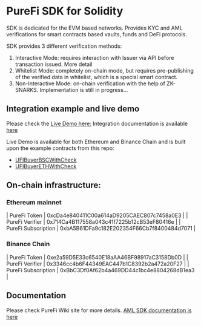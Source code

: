 # PureFi SDK for Solidity

SDK is dedicated for the EVM based networks. Provides KYC and AML verifications for smart contracts based vaults, funds and DeFi protocols. 

SDK provides 3 different verification methods: 
 1. Interactive Mode: requires interaction with Issuer via API before transaction issued. More detail 
 2. Whitelist Mode: completely on-chain mode, but requires pre-publishing of the verified data in whitelist, which is a special smart contract.
 3. Non-Interactive Mode: on-chain verification with the help of ZK-SNARKS. Implementation is still in progress...   

## Integration example and live demo
Please check the [Live Demo here:](https://frontendsdksolidity.purefi.io/)
Integration documentation is available [here](https://docs.purefi.io/integrate/products/aml-sdk/interactive-mode)

Live Demo is available for both Ethereum and Binance Chain and is built upon the example contracts from this repo:
 * [UFIBuyerBSCWithCheck](./contracts/examples/ex02-filtered_tokenbuyer/UFIBuyerBSCWithCheck.sol)
 * [UFIBuyerETHWithCheck](./contracts/examples/ex02-filtered_tokenbuyer/UFIBuyerETHWithCheck.sol)
## On-chain infrastructure:
### Ethereum mainnet
| PureFi Token | 0xcDa4e840411C00a614aD9205CAEC807c7458a0E3 |
| PureFi Verifier | 0x714Ca4B117558a043c41f7225b12cB53eF80416e |
| PureFi Subscription | 0xbA5B61DFa9c182E202354F66Cb7f8400484d7071 |
### Binance Chain
| PureFi Token | 0xe2a59D5E33c6540E18aAA46BF98917aC3158Db0D |
| PureFi Verifier | 0x3346cc4b6F44349EAC447b1C8392b2a472a20F27 |
| PureFi Subscription | 0xBbC3Df0Af62b4a469DD44c1bc4e8804268dB1ea3 |

## Documentation
Please check PureFi Wiki site for more details. [AML SDK documentation is here](https://docs.purefi.io/integrate/welcome)
